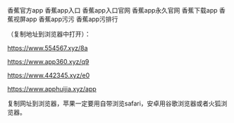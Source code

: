 香蕉官方app
香蕉app入口
香蕉app入口官网
香蕉app永久官网
香蕉下载app
香蕉视屏app
香蕉app污污
香蕉app污排行
 
（复制地址到浏览器中打开）：

https://www.554567.xyz/8a

https://www.app360.xyz/q9

https://www.442345.xyz/e0

https://www.apphuijia.xyz/app

复制网址到浏览器，苹果一定要用自带浏览safari，安卓用谷歌浏览器或者火狐浏览器。
